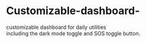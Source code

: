 # Customizable-dashboard-
customizable dashboard for daily utilities 
<br>
including the dark mode toggle and SOS toggle button.
